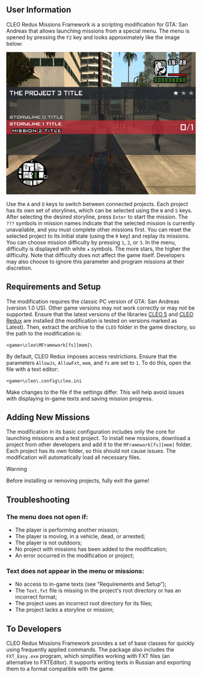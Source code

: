 ## User Information

CLEO Redux Missions Framework is a scripting modification for GTA: San Andreas that allows launching missions from a special menu. The menu is opened by pressing the `F2` key and looks approximately like the image below:

![](MFramework[fs][mem]/preview.png)

Use the `A` and `D` keys to switch between connected projects. Each project has its own set of storylines, which can be selected using the `W` and `S` keys. After selecting the desired storyline, press `Enter` to start the mission. The `???` symbols in mission names indicate that the selected mission is currently unavailable, and you must complete other missions first. You can reset the selected project to its initial state (using the `R` key) and replay its missions.
You can choose mission difficulty by pressing `1`, `2`, or `3`. In the menu, difficulty is displayed with white `★` symbols. The more stars, the higher the difficulty. Note that difficulty does not affect the game itself. Developers may also choose to ignore this parameter and program missions at their discretion.

## Requirements and Setup

The modification requires the classic PC version of GTA: San Andreas (version 1.0 US). Other game versions may not work correctly or may not be supported. Ensure that the latest versions of the libraries [CLEO 5](https://github.com/cleolibrary/CLEO5/releases) and [CLEO Redux](https://github.com/cleolibrary/CLEO-Redux/releases) are installed (the modification is tested on versions marked as Latest). Then, extract the archive to the `CLEO` folder in the game directory, so the path to the modification is:

```
<game>\cleo\MFramework[fs][mem]\
```

By default, CLEO Redux imposes access restrictions. Ensure that the parameters `AllowJs`, `AllowFxt`, `mem`, and `fs` are set to `1`. To do this, open the file with a text editor:
```
<game>\cleo\.config\cleo.ini
```

Make changes to the file if the settings differ. This will help avoid issues with displaying in-game texts and saving mission progress.

## Adding New Missions

The modification in its basic configuration includes only the core for launching missions and a test project. To install new missions, download a project from other developers and add it to the `MFramework[fs][mem]` folder. Each project has its own folder, so this should not cause issues. The modification will automatically load all necessary files.
> [!WARNING]
> Before installing or removing projects, fully exit the game!

## Troubleshooting

### The menu does not open if:
- The player is performing another mission;
- The player is moving, in a vehicle, dead, or arrested;
- The player is not outdoors;
- No project with missions has been added to the modification;
- An error occurred in the modification or project;

### Text does not appear in the menu or missions:
- No access to in-game texts (see "Requirements and Setup");
- The `Text.fxt` file is missing in the project's root directory or has an incorrect format;
- The project uses an incorrect root directory for its files;
- The project lacks a storyline or mission;

## To Developers

CLEO Redux Missions Framework provides a set of base classes for quickly using frequently applied commands. The package also includes the `FXT_Easy.exe` program, which simplifies working with FXT files (an alternative to FXTEditor). It supports writing texts in Russian and exporting them to a format compatible with the game.
